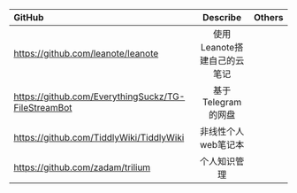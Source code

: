 |GitHub|Describe|Others|
|:---|:---:|:---:|
|https://github.com/leanote/leanote|使用Leanote搭建自己的云笔记||
|https://github.com/EverythingSuckz/TG-FileStreamBot|基于Telegram的网盘||
|https://github.com/TiddlyWiki/TiddlyWiki|非线性个人web笔记本||
|https://github.com/zadam/trilium|个人知识管理||
